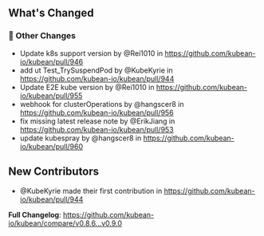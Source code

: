 <!-- Release notes generated using configuration in .github/release.yml at v0.9.0 -->

## What's Changed
### 🔨 Other Changes
* Update k8s support version by @Rei1010 in https://github.com/kubean-io/kubean/pull/946
* add ut Test_TrySuspendPod by @KubeKyrie in https://github.com/kubean-io/kubean/pull/944
* Update E2E kube version by @Rei1010 in https://github.com/kubean-io/kubean/pull/955
* webhook for clusterOperations by @hangscer8 in https://github.com/kubean-io/kubean/pull/956
* fix missing latest release note by @ErikJiang in https://github.com/kubean-io/kubean/pull/953
* update kubespray by @hangscer8 in https://github.com/kubean-io/kubean/pull/960

## New Contributors
* @KubeKyrie made their first contribution in https://github.com/kubean-io/kubean/pull/944

**Full Changelog**: https://github.com/kubean-io/kubean/compare/v0.8.6...v0.9.0
